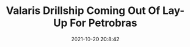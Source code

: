 ---
"title": "Valaris Drillship Coming Out Of Lay-Up For Petrobras"
"date": "2021-10-20 20:8:42"
"feed_name": "RIGZONE"
"feed_website": "http://www.rigzone.com/"
"feed_rss": "http://www.rigzone.com/news/rss/rigzone_latest.aspx"
"link": "https://www.rigzone.com/news/valaris_drillship_coming_out_of_layup_for_petrobras-20-oct-2021-166779-article/?rss=true"
"source": "None"
"file": "_posts/2021-1-1-593a3d43a0a35a1da4f059e2f34668ec23675043.md"
"accident": "0"
"drilling": "0"
"represented_by": "0"
"dead": "0"
"injured": "0"
"arrested": "0"
"place": "unknown place"
"where": "unknown site"
"causes": "unknown"
"place_uri": "unknown place"
---